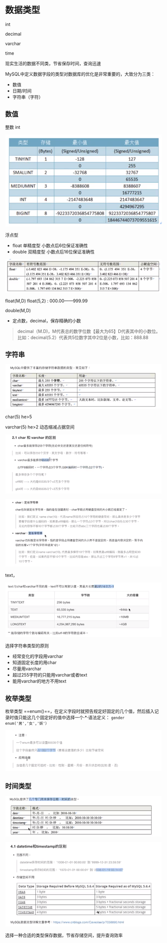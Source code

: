 # 数据类型

int

decimal

varchar

time

现实生活的数据不同类，节省保存时间，查询迅速

MySQL中定义数据字段的类型对数据库的优化是非常重要的，大致分为三类：

- 数值
- 日期/时间
- 字符串（字符）

## 数值

整数 int

![zyu0-2020-11-04_19-41-36](assets/zyu0-2020-11-04_19-41-36.png)

浮点型 

- float 单精度型   小数点后6位保证准确性
- double 双精度型  小数点后16位保证准确性

![zyu0-2020-11-04_19-46-16](assets/zyu0-2020-11-04_19-46-16.png)

float(M,D)		float(5,2)  :   000.00——999.99

double(M,D)

- 定点数，decimal，保存精确的小数

> decimal（M.D)，M代表总的数字位数【最大为65】D代表其中的小数位。
> 比如：decimal(5.2）代表共5位数字其中2位是小数，比如：888.88

## 字符串

![zyu0-2020-11-04_19-54-14](assets/zyu0-2020-11-04_19-54-14.png)

char(5)	he>5

varchar(5)	he>2	动态缩减占据空间

![zyu0-2020-11-04_19-58-04](assets/zyu0-2020-11-04_19-58-04.png)

![zyu0-2020-11-04_19-58-47](assets/zyu0-2020-11-04_19-58-47.png)

text，

![zyu0-2020-11-04_19-59-22](assets/zyu0-2020-11-04_19-59-22.png)

选择字符串类型的原则

- 经常变化的字段用varchar
- 知道固定长度的用char
- 尽量用varchar
- 超过255字符的只能用varchar或者text
- 能用varchar的地方不用text

## 枚举类型

枚举类型 ==enum()==，在定义字段时就预告规定好固定的几个值，然后插入记录时值只能这几个固定好的值中选择一个·*·语法定义：
`gender enum('男','女','妖'）`

![zyu0-2020-11-04_20-03-10](assets/zyu0-2020-11-04_20-03-10.png)



## 时间类型

![zyu0-2020-11-04_20-04-33](assets/zyu0-2020-11-04_20-04-33.png)

![zyu0-2020-11-04_20-05-25](assets/zyu0-2020-11-04_20-05-25.png)

选择一种合适的类型保存数据，节省存储空间，提升查询效率